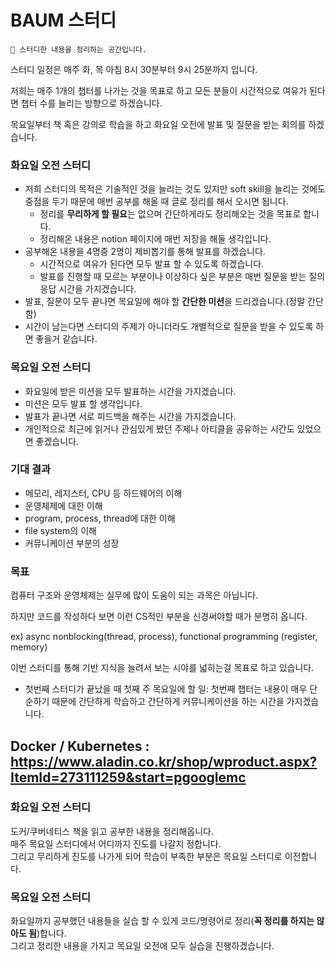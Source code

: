 # BAUM 스터디

```
👋 스터디한 내용을 정리하는 공간입니다.
```

스터디 일정은 매주 화, 목 아침 8시 30분부터 9시 25분까지 입니다.

저희는 매주 1개의 챕터를 나가는 것을 목표로 하고 모든 분들이 시간적으로 여유가 된다면 챕터 수를 늘리는 방향으로 하겠습니다.

목요일부터 책 혹은 강의로 학습을 하고 화요일 오전에 발표 및 질문을 받는 회의를 하겠습니다.

### 화요일 오전 스터디

- 저희 스터디의 목적은 기술적인 것을 늘리는 것도 있지만 soft skill을 늘리는 것에도 중점을 두기 때문에 매번 공부를 해올 때 글로 정리를 해서 오시면 됩니다.
    - 정리를 **무리하게 할 필요**는 없으며 간단하게라도 정리해오는 것을 목표로 합니다.
    - 정리해온 내용은 notion 페이지에 매번 저장을 해둘 생각입니다.
- 공부해온 내용을 4명중 2명이 제비뽑기를 통해 발표를 하겠습니다.
    - 시간적으로 여유가 된다면 모두 발표 할 수 있도록 하겠습니다.
    - 발표를 진행할 때 모르는 부분이나 이상하다 싶은 부분은 매번 질문을 받는 질의응답 시간을 가지겠습니다.
- 발표, 질문이 모두 끝나면 목요일에 해야 할 **간단한 미션**을 드리겠습니다.(정말 간단함)
- 시간이 남는다면 스터디의 주제가 아니더라도 개별적으로 질문을 받을 수 있도록 하면 좋을거 같습니다.

### 목요일 오전 스터디

- 화요일에 받은 미션을 모두 발표하는 시간을 가지겠습니다.
- 미션은 모두 발표 할 생각입니다.
- 발표가 끝나면 서로 피드백을 해주는 시간을 가지겠습니다.
- 개인적으로 최근에 읽거나 관심있게 봤던 주제나 아티클을 공유하는 시간도 있었으면 좋겠습니다.

### 기대 결과

- 메모리, 레지스터, CPU 등 하드웨어의 이해
- 운영체제에 대한 이해
- program, process, thread에 대한 이해
- file system의 이해
- 커뮤니케이션 부분의 성장

### 목표

컴퓨터 구조와 운영체제는 실무에 많이 도움이 되는 과목은 아닙니다.

하지만 코드를 작성하다 보면 이런 CS적인 부분을 신경써야할 때가 분명히 옵니다.

ex) async nonblocking(thread, process), functional programming (register, memory)

이번 스터디를 통해 기반 지식을 늘려서 보는 시야를 넓히는걸 목표로 하고 있습니다.

- 첫번째 스터디가 끝났을 때 첫째 주 목요일에 할 일: 첫번째 챕터는 내용이 매우 단순하기 때문에 간단하게 학습하고 간단하게 커뮤니케이션을 하는 시간을 가지겠습니다.

## Docker / Kubernetes : https://www.aladin.co.kr/shop/wproduct.aspx?ItemId=273111259&start=pgooglemc

### 화요일 오전 스터디
도커/쿠버네티스 책을 읽고 공부한 내용을 정리해옵니다.  
매주 목요일 스터디에서 어디까지 진도를 나갈지 정합니다.  
그리고 무리하게 진도를 나가게 되어 학습이 부족한 부분은 목요일 스터디로 이전합니다.

### 목요일 오전 스터디
화요일까지 공부했던 내용들을 실습 할 수 있게 코드/명령어로 정리(**꼭 정리를 하지는 않아도 됨**)합니다.  
그리고 정리한 내용을 가지고 목요일 오전에 모두 실습을 진행하겠습니다.
